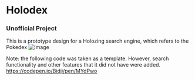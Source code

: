 # Holodex
### Unofficial Project


This is a prototype design for a Holozing search engine, which refers to the Pokedex
![image](https://github.com/Raul-mz/holodex/assets/9552217/91fa2c75-84a8-443d-88da-551d67dbb1d5)




Note: the following code was taken as a template. However, search functionality and other features that it did not have were added.
https://codepen.io/Bidji/pen/MYdPwo
